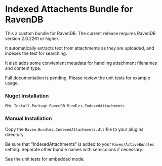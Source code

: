 Indexed Attachents Bundle for RavenDB
=====================================

This a custom bundle for RavenDB.  The current release requires RavenDB version 2.0.2261 or higher.

It automatically extracts text from attachments as they are uploaded, and indexes the text for searching.

It also adds some convienient metadata for handling attachment filenames and content type.

Full documentation is pending.  Please review the unit tests for example usage.


### Nuget Installation

    PM> Install-Package RavenDB.Bundles.IndexedAttachments

### Manual Installation

Copy the `Raven.Bundles.IndexedAttachments.dll` file to your plugins directory.

Be sure that "IndexedAttachments" is added to your `Raven/ActiveBundles` setting.  Separate other bundle names with semicolons if necessary.

See the unit tests for embedded mode.